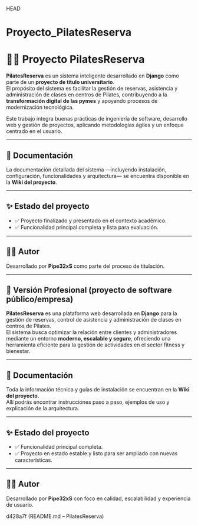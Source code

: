 HEAD
# Proyecto_PilatesReserva

# 🧘‍♀️ Proyecto PilatesReserva  

**PilatesReserva** es un sistema inteligente desarrollado en **Django** como parte de un **proyecto de título universitario**.  
El propósito del sistema es facilitar la gestión de reservas, asistencia y administración de clases en centros de Pilates, contribuyendo a la **transformación digital de las pymes** y apoyando procesos de modernización tecnológica.  

Este trabajo integra buenas prácticas de ingeniería de software, desarrollo web y gestión de proyectos, aplicando metodologías ágiles y un enfoque centrado en el usuario.  

---

## 📖 Documentación  

La documentación detallada del sistema —incluyendo instalación, configuración, funcionalidades y arquitectura— se encuentra disponible en la **Wiki del proyecto**.  

---

## ✨ Estado del proyecto  

- ✅ Proyecto finalizado y presentado en el contexto académico.  
- ✅ Funcionalidad principal completa y lista para evaluación.  

---

## 👨‍🎓 Autor  

Desarrollado por **Pipe32xS** como parte del proceso de titulación.  

---

## 🏢 Versión Profesional (proyecto de software público/empresa)  

**PilatesReserva** es una plataforma web desarrollada en **Django** para la gestión de reservas, control de asistencia y administración de clases en centros de Pilates.  
El sistema busca optimizar la relación entre clientes y administradores mediante un entorno **moderno, escalable y seguro**, ofreciendo una herramienta eficiente para la gestión de actividades en el sector fitness y bienestar.  

---

## 📖 Documentación  

Toda la información técnica y guías de instalación se encuentran en la **Wiki del proyecto**.  
Allí podrás encontrar instrucciones paso a paso, ejemplos de uso y explicación de la arquitectura.  

---

## ✨ Estado del proyecto  

- ✅ Funcionalidad principal completa.  
- ✅ Proyecto en estado estable y listo para ser ampliado con nuevas características.  

---

## 👨‍💻 Autor  

Desarrollado por **Pipe32xS** con foco en calidad, escalabilidad y experiencia de usuario.  

d428a7f (README.md – PilatesReserva)
